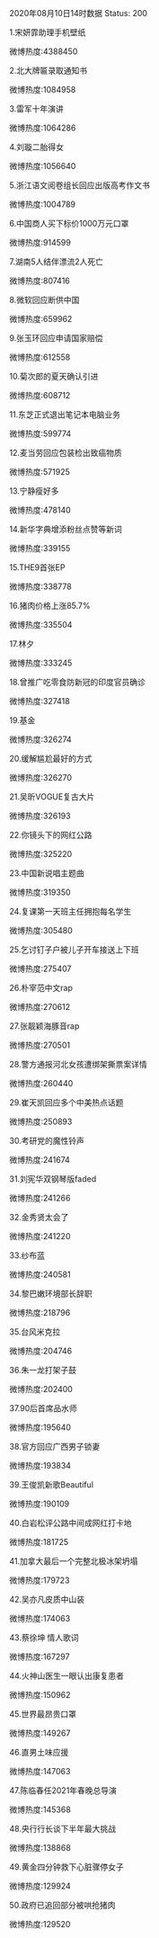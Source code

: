 2020年08月10日14时数据
Status: 200

1.宋妍霏助理手机壁纸

微博热度:4388450

2.北大牌匾录取通知书

微博热度:1084958

3.雷军十年演讲

微博热度:1064286

4.刘璇二胎得女

微博热度:1056640

5.浙江语文阅卷组长回应出版高考作文书

微博热度:1004789

6.中国商人买下标价1000万元口罩

微博热度:914599

7.湖南5人结伴漂流2人死亡

微博热度:807416

8.微软回应断供中国

微博热度:659962

9.张玉环回应申请国家赔偿

微博热度:612558

10.菊次郎的夏天确认引进

微博热度:608712

11.东芝正式退出笔记本电脑业务

微博热度:599774

12.麦当劳回应包装检出致癌物质

微博热度:571925

13.宁静瘦好多

微博热度:478140

14.新华字典增添粉丝点赞等新词

微博热度:339155

15.THE9首张EP

微博热度:338778

16.猪肉价格上涨85.7%

微博热度:335504

17.林夕

微博热度:333245

18.曾推广吃零食防新冠的印度官员确诊

微博热度:327418

19.基金

微博热度:326274

20.缓解尴尬最好的方式

微博热度:326270

21.吴昕VOGUE复古大片

微博热度:326193

22.你镜头下的网红公路

微博热度:325220

23.中国新说唱主题曲

微博热度:319350

24.复课第一天班主任拥抱每名学生

微博热度:305480

25.乞讨钉子户被儿子开车接送上下班

微博热度:275407

26.朴宰范中文rap

微博热度:270612

27.张靓颖海豚音rap

微博热度:270501

28.警方通报河北女孩遭绑架撕票案详情

微博热度:260440

29.崔天凯回应多个中美热点话题

微博热度:250893

30.考研党的魔性铃声

微博热度:241674

31.刘宪华双钢琴版faded

微博热度:241266

32.金秀贤太会了

微博热度:241220

33.纱布蓝

微博热度:240581

34.黎巴嫩环境部长辞职

微博热度:218796

35.台风米克拉

微博热度:204746

36.朱一龙打架子鼓

微博热度:202400

37.90后首席品水师

微博热度:195640

38.官方回应广西男子锁妻

微博热度:193834

39.王俊凯新歌Beautiful

微博热度:190109

40.白岩松评公路中间成网红打卡地

微博热度:181725

41.加拿大最后一个完整北极冰架坍塌

微博热度:179723

42.吴亦凡皮质中山装

微博热度:174063

43.蔡徐坤 情人歌词

微博热度:167297

44.火神山医生一眼认出康复患者

微博热度:150962

45.世界最昂贵口罩

微博热度:149267

46.直男土味应援

微博热度:147063

47.陈临春任2021年春晚总导演

微博热度:145368

48.央行行长谈下半年最大挑战

微博热度:138868

49.黄金四分钟救下心脏骤停女子

微博热度:129924

50.政府已追回部分被哄抢猪肉

微博热度:129520

